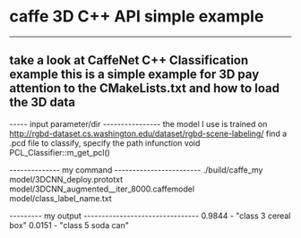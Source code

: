# caffe 3D C++ API simple example
---
take a look at CaffeNet C++ Classification example
this is a simple example for 3D
pay attention to the CMakeLists.txt and how to load the 3D data
---
----- input parameter/dir ----------------
the model I use is trained on http://rgbd-dataset.cs.washington.edu/dataset/rgbd-scene-labeling/
find a .pcd file to classify, specify the path infunction void PCL_Classifier::m_get_pcl()

-------------- my command ------------------------
./build/caffe_my model/3DCNN_deploy.prototxt  model/3DCNN_augmented__iter_8000.caffemodel  model/class_label_name.txt

--------- my output --------------------------------
0.9844 - "class 3   cereal box"
0.0151 - "class 5   soda can"
